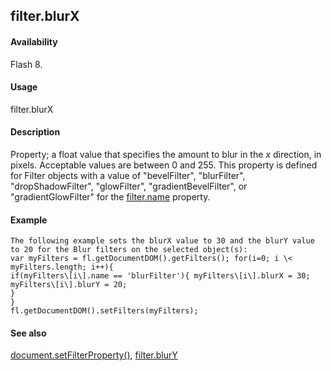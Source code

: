 ## filter.blurX

#### Availability

Flash 8.

#### Usage

filter.blurX

#### Description

Property; a float value that specifies the amount to blur in the *x* direction, in pixels. Acceptable values are between 0 and 255. This property is defined for Filter objects with a value of "bevelFilter", "blurFilter", "dropShadowFilter", "glowFilter", "gradientBevelFilter", or "gradientGlowFilter" for the [filter.name](#_bookmark440) property.

#### Example

```
The following example sets the blurX value to 30 and the blurY value to 20 for the Blur filters on the selected object(s):
var myFilters = fl.getDocumentDOM().getFilters(); for(i=0; i \< myFilters.length; i++){
if(myFilters\[i\].name == 'blurFilter'){ myFilters\[i\].blurX = 30;
myFilters\[i\].blurY = 20;
}
}
fl.getDocumentDOM().setFilters(myFilters);

```
#### See also

[document.setFilterProperty()](#_bookmark289), [filter.blurY](#filter.blurY)

<span id="filter.blurY" class="anchor"></span>
